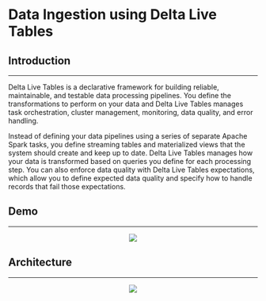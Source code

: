 #  Data Ingestion using Delta Live Tables


## Introduction
------------
Delta Live Tables is a declarative framework for building reliable, maintainable, and testable data processing pipelines. You define the transformations to perform on your data and Delta Live Tables manages task orchestration, cluster management, monitoring, data quality, and error handling.

Instead of defining your data pipelines using a series of separate Apache Spark tasks, you define streaming tables and materialized views that the system should create and keep up to date. Delta Live Tables manages how your data is transformed based on queries you define for each processing step. You can also enforce data quality with Delta Live Tables expectations, which allow you to define expected data quality and specify how to handle records that fail those expectations.

## Demo
------------
<p align="center">
  <img src=./documents/DLT_demo.gif>
</p>

## Architecture
------------
<p align="center">
  <img src=./documents/Medellian Arch.PNG>
</p>

